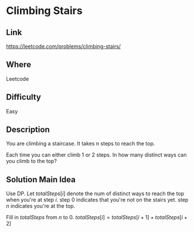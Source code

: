 # Climbing Stairs

## Link

https://leetcode.com/problems/climbing-stairs/

## Where

Leetcode

## Difficulty

Easy

## Description

You are climbing a staircase. It takes n steps to reach the top.

Each time you can either climb 1 or 2 steps. In how many distinct ways can you climb to the top?

## Solution Main Idea

Use DP. Let $totalSteps[i]$ denote the num of distinct ways to reach the top when you're at step $i$. step 0 indicates that you're not on the stairs yet. step $n$ indicates you're at the top.

Fill in $totalSteps$ from $n$ to $0$. $totalSteps[i] = totalSteps[i+1] + totalSteps[i+2]$
